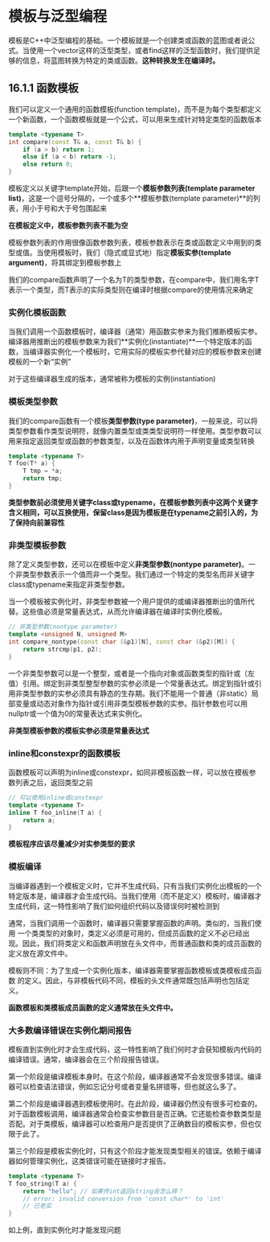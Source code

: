 # 模板与泛型编程

模板是C++中泛型编程的基础。一个模板就是一个创建类或函数的蓝图或者说公式。当使用一个vector这样的泛型类型，或者find这样的泛型函数时，我们提供足够的信息，将蓝图转换为特定的类或函数。**这种转换发生在编译时。**

## 16.1.1 函数模板

我们可以定义一个通用的函数模板(function template)，而不是为每个类型都定义一个新函数，一个函数模板就是一个公式，可以用来生成针对特定类型的函数版本

```cpp
template <typename T>
int compare(const T& a, const T& b) {
    if (a > b) return 1;
    else if (a < b) return -1;
    else return 0;
}
```

模板定义以关键字template开始，后跟一个**模板参数列表(template parameter list)**，这是一个逗号分隔的，一个或多个**模板参数(template parameter)**的列表，用小于号和大于号包围起来

**在模板定义中，模板参数列表不能为空**

模板参数列表的作用很像函数参数列表，模板参数表示在类或函数定义中用到的类型或值。当使用模板时，我们（隐式或显式地）指定**模板实参(template argument)**，将其绑定到模板参数上

我们的compare函数声明了一个名为T的类型参数，在compare中，我们用名字T表示一个类型，而T表示的实际类型则在编译时根据compare的使用情况来确定

### 实例化模板函数

当我们调用一个函数模板时，编译器（通常）用函数实参来为我们推断模板实参。编译器用推断出的模板参数来为我们**实例化(instantiate)**一个特定版本的函数，当编译器实例化一个模板时，它用实际的模板实参代替对应的模板参数来创建模板的一个新“实例”

对于这些编译器生成的版本，通常被称为模板的实例(instantiation)

### 模板类型参数

我们的compare函数有一个模板**类型参数(type parameter)**，一般来说，可以将类型参数看作类型说明符，就像内置类型或类类型说明符一样使用。类型参数可以用来指定返回类型或函数的参数类型，以及在函数体内用于声明变量或类型转换

```cpp
template <typename T>
T foo(T* a) {
    T tmp = *a;
    return tmp;
}
```

**类型参数前必须使用关键字class或typename，在模板参数列表中这两个关键字含义相同，可以互换使用，保留class是因为模板是在typename之前引入的，为了保持向前兼容性**

### 非类型模板参数

除了定义类型参数，还可以在模板中定义**非类型参数(nontype parameter)**。一个非类型参数表示一个值而非一个类型。我们通过一个特定的类型名而非关键字class或typename来指定非类型参数。

当一个模板被实例化时，非类型参数被一个用户提供的或编译器推断出的值所代替。这些值必须是常量表达式，从而允许编译器在编译时实例化模板。

```cpp
// 非类型参数(nontype parameter)
template <unsigned N, unsigned M>
int compare_nontype(const char (&p1)[N], const char (&p2)[M]) {
    return strcmp(p1, p2);
}
```

一个非类型参数可以是一个整型，或者是一个指向对象或函数类型的指针或（左值）引用。绑定到非类型整型参数的实参必须是一个常量表达式。绑定到指针或引用非类型参数的实参必须具有静态的生存期。我们不能用一个普通（非static）局部变量或动态对象作为指针或引用非类型模板参数的实参。指针参数也可以用nullptr或一个值为0的常量表达式来实例化。

**非类型模板参数的模板实参必须是常量表达式**

### inline和constexpr的函数模板

函数模板可以声明为inline或constexpr，如同非模板函数一样，可以放在模板参数列表之后，返回类型之前

```cpp
// 可以使用inline或constexpr
template <typename T>
inline T foo_inline(T a) {
    return a;
}
```

**模板程序应该尽量减少对实参类型的要求**

### 模板编译

当编译器遇到一个模板定义时，它并不生成代码，只有当我们实例化出模板的一个特定版本是，编译器才会生成代码。当我们使用（而不是定义）模板时，编译器才生成代码，这一特性影响了我们如何组织代码以及错误何时被检测到

通常，当我们调用一个函数时，编译器只需要掌握函数的声明。类似的，当我们使用
一个类类型的对象时，类定义必须是可用的，但成员函数的定义不必已经出现。因此，我们将类定义和函数声明放在头文件中，而普通函数和类的成员函数的定义放在源文件中。

模板则不同：为了生成一个实例化版本，编译器需要掌握函数模板或类模板成员函数
的定义。因此，与非模板代码不同，模板的头文件通常既包括声明也包括定义。

**函数模板和类模板成员函数的定义通常放在头文件中。**

### 大多数编译错误在实例化期间报告

模板直到实例化时才会生成代码，这一特性影响了我们何时才会获知模板内代码的编译错误。通常，编译器会在三个阶段报告错误。

第一个阶段是编译模板本身时。在这个阶段，编译器通常不会发现很多错误。编译器可以检查语法错误，例如忘记分号或者变量名拼错等，但也就这么多了。

第二个阶段是编译器遇到模板使用时。在此阶段，编译器仍然没有很多可检查的。对于函数模板调用，编译器通常会检查实参数目是否正确。它还能检查参数类型是否配。对于类模板，编译器可以检查用户是否提供了正确数目的模板实参，但也仅限于此了。

第三个阶段是模板实例化时，只有这个阶段才能发现类型相关的错误。依赖于编译器如何管理实例化，这类错误可能在链接时才报告。

```cpp
template <typename T>
T foo_string(T a) {
    return "hello"; // 如果传int返回string会怎么样？
    // error: invalid conversion from 'const char*' to 'int'
    // 已老实
}
```

如上例，直到实例化时才能发现问题

